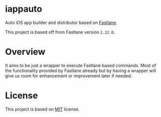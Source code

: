 # iappauto
Auto iOS app builder and distributor based on [Fastlane](https://github.com/fastlane/fastlane).

This project is based off from Fastlane version `2.22.0.`

# Overview

It aims to be just a wrapper to execute Fastlane based commands. Most of the functionality provided by Fastlane already but by having a wrapper will give us room for enhancement or improvement later if needed.

# License
This project is based on [MIT](https://github.com/haxpor/iappauto/blob/master/LICENSE) license.
